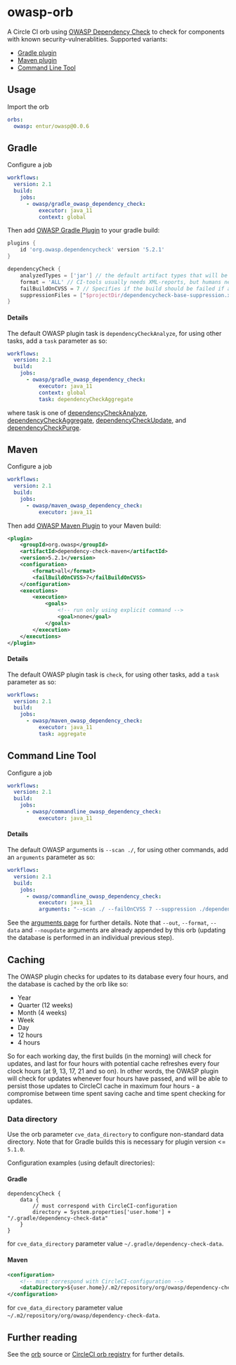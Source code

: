 
# owasp-orb
A Circle CI orb using [OWASP Dependency Check](https://jeremylong.github.io/DependencyCheck/) to check for components with known security-vulnerablities. Supported variants:

  * [Gradle plugin](https://jeremylong.github.io/DependencyCheck/dependency-check-gradle/index.html)
  * [Maven plugin](https://jeremylong.github.io/DependencyCheck/dependency-check-maven/index.html)
  * [Command Line Tool](https://jeremylong.github.io/DependencyCheck/dependency-check-cli/index.html)

## Usage
Import the orb

```yaml
orbs:
  owasp: entur/owasp@0.0.6
```

## Gradle

Configure a job

```yaml
workflows:
  version: 2.1
  build:
    jobs:
      - owasp/gradle_owasp_dependency_check:
          executor: java_11
          context: global
```

Then add [OWASP Gradle Plugin](https://github.com/jeremylong/DependencyCheck) to your gradle build:

```groovy
plugins {
    id 'org.owasp.dependencycheck' version '5.2.1'
}

dependencyCheck {
    analyzedTypes = ['jar'] // the default artifact types that will be analyzed.
    format = 'ALL' // CI-tools usually needs XML-reports, but humans needs HTML.
    failBuildOnCVSS = 7 // Specifies if the build should be failed if a CVSS score equal to or above a specified level is identified.
    suppressionFiles = ["$projectDir/dependencycheck-base-suppression.xml"] // specify a list of known issues which contain false-positives
}
```

#### Details
The default OWASP plugin task is `dependencyCheckAnalyze`, for using other tasks, add a `task` parameter as so:

```yaml
workflows:
  version: 2.1
  build:
    jobs:
      - owasp/gradle_owasp_dependency_check:
          executor: java_11
          context: global
          task: dependencyCheckAggregate
```

where task is one of [dependencyCheckAnalyze](https://jeremylong.github.io/DependencyCheck/dependency-check-gradle/configuration.html), [dependencyCheckAggregate](https://jeremylong.github.io/DependencyCheck/dependency-check-gradle/configuration-aggregate.html), [dependencyCheckUpdate](https://jeremylong.github.io/DependencyCheck/dependency-check-gradle/configuration-update.html), and [dependencyCheckPurge](https://jeremylong.github.io/DependencyCheck/dependency-check-gradle/configuration-purge.html).

## Maven 
Configure a job

```yaml
workflows:
  version: 2.1
  build:
    jobs:
      - owasp/maven_owasp_dependency_check:
          executor: java_11
```

Then add [OWASP Maven Plugin](https://jeremylong.github.io/DependencyCheck/dependency-check-maven/index.html) to your Maven build:

```xml
<plugin>
    <groupId>org.owasp</groupId>
    <artifactId>dependency-check-maven</artifactId>
    <version>5.2.1</version>
    <configuration>
        <format>all</format>
        <failBuildOnCVSS>7</failBuildOnCVSS>
    </configuration>
    <executions>
        <execution>
            <goals>
                <!-- run only using explicit command -->
                <goal>none</goal>
            </goals>
        </execution>
    </executions>
</plugin>

```

#### Details

The default OWASP plugin task is `check`, for using other tasks, add a `task` parameter as so:

```yaml
workflows:
  version: 2.1
  build:
    jobs:
      - owasp/maven_owasp_dependency_check:
          executor: java_11
          task: aggregate
```

## Command Line Tool
Configure a job

```yaml
workflows:
  version: 2.1
  build:
    jobs:
      - owasp/commandline_owasp_dependency_check:
          executor: java_11
```
#### Details
The default OWASP arguments is `--scan ./`, for using other commands, add an `arguments` parameter as so:

```yaml
workflows:
  version: 2.1
  build:
    jobs:
      - owasp/commandline_owasp_dependency_check:
          executor: java_11
          arguments: "--scan ./ --failOnCVSS 7 --suppression ./dependency-check-suppressions.xml"
```

See the [arguments page](https://jeremylong.github.io/DependencyCheck/dependency-check-cli/arguments.html) for further details. Note that `--out`, `--format`, `--data` and `--noupdate` arguments are already appended by this orb (updating the database is performed in an individual previous step).

## Caching
The OWASP plugin checks for updates to its database every four hours, and the database is cached by the orb like so:

 * Year
 * Quarter (12 weeks)
 * Month (4 weeks)
 * Week
 * Day
 * 12 hours
 * 4 hours

So for each working day, the first builds (in the morning) will check for updates, and last for four hours with potential cache refreshes every four clock hours (at 9, 13, 17, 21 and so on). In other words, the OWASP plugin will check for updates whenever four hours have passed, and will be able to persist those updates to CircleCI cache in maximum four hours - a compromise between time spent saving cache and time spent checking for updates.

### Data directory
Use the orb parameter `cve_data_directory` to configure non-standard data directory. Note that for Gradle builds this is necessary for plugin version <= `5.1.0`.

Configuration examples (using default directories):

#### Gradle

```
dependencyCheck {
    data {
        // must correspond with CircleCI-configuration
        directory = System.properties['user.home'] + "/.gradle/dependency-check-data" 
    }
}
```

for `cve_data_directory` parameter value `~/.gradle/dependency-check-data`.

#### Maven 

```xml
<configuration>
    <!-- must correspond with CircleCI-configuration -->
    <dataDirectory>${user.home}/.m2/repository/org/owasp/dependency-check-data</dataDirectory>
</configuration>
```

for `cve_data_directory` parameter value `~/.m2/repository/org/owasp/dependency-check-data`.

## Further reading
See the [orb](/src/@orb.yml) source or [CircleCI orb registry](https://circleci.com/orbs/registry/orb/entur/owasp) for further details.

